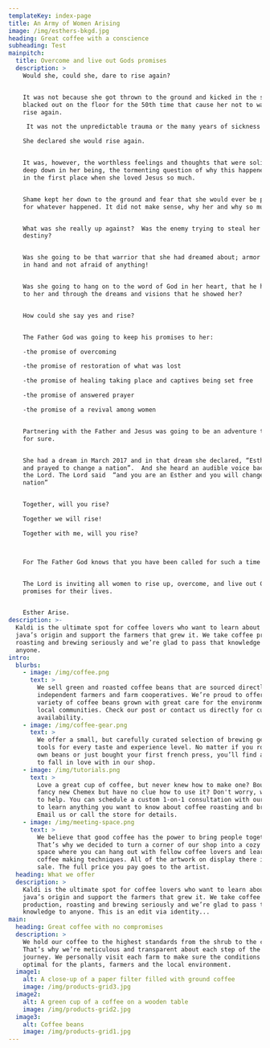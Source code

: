 ```yaml
---
templateKey: index-page
title: An Army of Women Arising
image: /img/esthers-bkgd.jpg
heading: Great coffee with a conscience
subheading: Test
mainpitch:
  title: Overcome and live out Gods promises
  description: >
    Would she, could she, dare to rise again?


    It was not because she got thrown to the ground and kicked in the shins or
    blacked out on the floor for the 50th time that cause her not to want to
    rise again. 

     It was not the unpredictable trauma or the many years of sickness or miscarriages that caused her not to want to rise again.  

    She declared she would rise again. 


    It was, however, the worthless feelings and thoughts that were solidified
    deep down in her being, the tormenting question of why this happened to her
    in the first place when she loved Jesus so much.


    Shame kept her down to the ground and fear that she would ever be protected
    for whatever happened. It did not make sense, why her and why so much pain. 


    What was she really up against?  Was the enemy trying to steal her very
    destiny?


    Was she going to be that warrior that she had dreamed about; armor on, sword
    in hand and not afraid of anything! 


    Was she going to hang on to the word of God in her heart, that he had spoken
    to her and through the dreams and visions that he showed her? 


    How could she say yes and rise?


    The Father God was going to keep his promises to her: 

    -the promise of overcoming 

    -the promise of restoration of what was lost 

    -the promise of healing taking place and captives being set free  

    -the promise of answered prayer 

    -the promise of a revival among women 


    Partnering with the Father and Jesus was going to be an adventure that was
    for sure. 


    She had a dream in March 2017 and in that dream she declared, “Esther fasted
    and prayed to change a nation”.  And she heard an audible voice back from
    the Lord. The Lord said  “and you are an Esther and you will change a
    nation”


    Together, will you rise?

    Together we will rise!

    Together with me, will you rise?



    For The Father God knows that you have been called for such a time as this. 


    The Lord is inviting all women to rise up, overcome, and live out God's
    promises for their lives.  


    Esther Arise.
description: >-
  Kaldi is the ultimate spot for coffee lovers who want to learn about their
  java’s origin and support the farmers that grew it. We take coffee production,
  roasting and brewing seriously and we’re glad to pass that knowledge to
  anyone.
intro:
  blurbs:
    - image: /img/coffee.png
      text: >
        We sell green and roasted coffee beans that are sourced directly from
        independent farmers and farm cooperatives. We’re proud to offer a
        variety of coffee beans grown with great care for the environment and
        local communities. Check our post or contact us directly for current
        availability.
    - image: /img/coffee-gear.png
      text: >
        We offer a small, but carefully curated selection of brewing gear and
        tools for every taste and experience level. No matter if you roast your
        own beans or just bought your first french press, you’ll find a gadget
        to fall in love with in our shop.
    - image: /img/tutorials.png
      text: >
        Love a great cup of coffee, but never knew how to make one? Bought a
        fancy new Chemex but have no clue how to use it? Don't worry, we’re here
        to help. You can schedule a custom 1-on-1 consultation with our baristas
        to learn anything you want to know about coffee roasting and brewing.
        Email us or call the store for details.
    - image: /img/meeting-space.png
      text: >
        We believe that good coffee has the power to bring people together.
        That’s why we decided to turn a corner of our shop into a cozy meeting
        space where you can hang out with fellow coffee lovers and learn about
        coffee making techniques. All of the artwork on display there is for
        sale. The full price you pay goes to the artist.
  heading: What we offer
  description: >
    Kaldi is the ultimate spot for coffee lovers who want to learn about their
    java’s origin and support the farmers that grew it. We take coffee
    production, roasting and brewing seriously and we’re glad to pass that
    knowledge to anyone. This is an edit via identity...
main:
  heading: Great coffee with no compromises
  description: >
    We hold our coffee to the highest standards from the shrub to the cup.
    That’s why we’re meticulous and transparent about each step of the coffee’s
    journey. We personally visit each farm to make sure the conditions are
    optimal for the plants, farmers and the local environment.
  image1:
    alt: A close-up of a paper filter filled with ground coffee
    image: /img/products-grid3.jpg
  image2:
    alt: A green cup of a coffee on a wooden table
    image: /img/products-grid2.jpg
  image3:
    alt: Coffee beans
    image: /img/products-grid1.jpg
---
```


